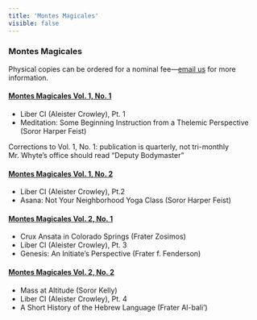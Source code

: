 ```yaml
---
title: 'Montes Magicales'
visible: false
---
```


<h3>Montes Magicales</h3>
<p>Physical copies can be ordered for a nominal fee&mdash;<a href="mailto:master@cruxansata-oto.org">email us</a> for more information.</p>
<h4><a href="CA_MM_Vol1_No1.pdf">Montes Magicales Vol. 1, No. 1</a></h4>
<ul>
  <li>Liber CI (Aleister Crowley), Pt. 1</li>
  <li>Meditation: Some Beginning Instruction from a Thelemic Perspective (Soror Harper Feist)</li>
</ul>
<p>Corrections to Vol. 1, No. 1: publication is quarterly, not tri-monthly<br>
Mr. Whyte’s office should read “Deputy Bodymaster”</p>

<h4><a href="CA_MM_Vol1_No2.pdf">Montes Magicales Vol. 1, No. 2</a></h4>
<ul>
  <li>Liber CI (Aleister Crowley), Pt.2</li>
  <li>Asana: Not Your Neighborhood Yoga Class (Soror Harper Feist)</li>
</ul>

<h4><a href="CA_MM_Vol2_No1.pdf">Montes Magicales Vol. 2, No. 1</a></h4>
<ul>
  <li>Crux Ansata in Colorado Springs (Frater Zosimos)</li>
  <li>Liber CI (Aleister Crowley), Pt. 3</li>
  <li>Genesis: An Initiate’s Perspective (Frater f. Fenderson)</li>
</ul>

<h4><a href="CA_MM_Vol2_No2.pdf">Montes Magicales Vol. 2, No. 2</a></h4>
<ul>
  <li>Mass at Altitude (Soror Kelly)</li>
  <li> Liber CI (Aleister Crowley), Pt. 4</li>
  <li>A Short History of the Hebrew Language (Frater Al-bali’)</li>
</ul>
